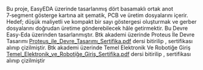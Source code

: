 Bu proje, EasyEDA üzerinde tasarlanmış dört basamaklı ortak anot 7‑segment gösterge kartına ait şematik, PCB ve üretim dosyalarını içerir. Hedef; düşük maliyetli ve kompakt bir sayı göstergesi oluşturmak ve gerber dosyalarını doğrudan üretime gönderebilecek hâle getirmektir.
Bu Devre Easy-Eda üzerinden tasarlanmıştır.
Btk akademi üzerinde Proteus İle Devre Tasarımı [Proteus_ile_Devre_Tasarımı_Sertifika.pdf](https://github.com/user-attachments/files/20956154/Proteus_ile_Devre_Tasarimi_Sertifika.pdf) dersi bitirilip , sertifikası alınıp çizilmiştir.
Btk akademi üzerinde Temel Elektronik Ve Robotiğe Giriş [Temel_Elektronik_ve_Robotiğe_Giriş_Sertifika.pdf](https://github.com/user-attachments/files/20956171/Temel_Elektronik_ve_Robotige_Giris_Sertifika.pdf) dersi bitirilip , sertifikası alınıp çizilmiştir
